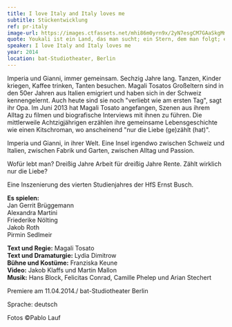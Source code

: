 ```yaml
---
title: I love Italy and Italy loves me
subtitle: Stückentwicklung
ref: pr-italy
image-url: https://images.ctfassets.net/mhi86m0yrn9x/2yN7esgCM7GAaSkgMmW2pa/af102f08d57261e69344850973979d4f/italy.jpg
quote: Youkali ist ein Land, das man sucht; ein Stern, dem man folgt; ein Traum.
speaker: I love Italy and Italy loves me
year: 2014
location: bat-Studiotheater, Berlin
---
```


Imperia und Gianni, immer gemeinsam. Sechzig Jahre lang. Tanzen, Kinder kriegen, Kaffee trinken, Tanten besuchen. Magali Tosatos Großeltern sind in den 50er Jahren aus Italien emigriert und haben sich in der Schweiz kennengelernt. Auch heute sind sie noch "verliebt wie am ersten Tag", sagt ihr Opa. Im Juni 2013 hat Magali Tosato angefangen, Szenen aus ihrem Alltag zu filmen und biografische Interviews mit ihnen zu führen. Die mittlerweile Achtzigjährigen erzählen ihre gemeinsame Lebensgeschichte wie einen Kitschroman, wo anscheinend "nur die Liebe (ge)zählt (hat)".

Imperia und Gianni, in ihrer Welt. Eine Insel irgendwo zwischen Schweiz und Italien, zwischen Fabrik und Garten, zwischen Alltag und Passion.

Wofür lebt man? Dreißig Jahre Arbeit für dreißig Jahre Rente. Zählt wirklich nur die Liebe?

Eine Inszenierung des vierten Studienjahres der HfS Ernst Busch.

**Es spielen:**  
Jan Gerrit Brüggemann  
Alexandra Martini  
Friederike Nölting  
Jakob Roth  
Pirmin Sedlmeir  

**Text und Regie:** Magali Tosato  
**Text und Dramaturgie:** Lydia Dimitrow  
**Bühne und Kostüme:** Franziska Keune  
**Video:** Jakob Klaffs und Martin Mallon  
**Musik:** Hans Block, Felicitas Conrad, Camille Phelep und Arian Stechert  

Premiere am 11.04.2014./ bat-Studiotheater Berlin  

Sprache: deutsch

Fotos ©Pablo Lauf
